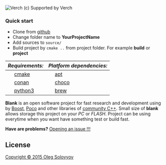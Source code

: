 ![Verch](https://tw-webserver1.teamworkpm.net/sites/verch/images/4FAEEB4AB5BE8E6C288E0D3EACB1D0E7.png)
(c) Supported by Verch

### Quick start
* Clone from [github](https://github.com/vbloodv/blank.git)
* Change folder name to __YourProjectName__
* Add sources to ```source/```
* Build project by ```cmake ..``` from project folder. For example __build__ or __project__

|_Requirements:_|_Platform dependencies:_|
|---|---|
|<img src="https://cmake.org/wp-content/uploads/2014/06/favicon.png" width="16" height="16"> [cmake](https://cmake.org)|<img src="https://ih0.redbubble.net/image.87328931.0971/ap,550x550,12x12,1,transparent,t.u1.png" width="16" height="16"> [apt](https://en.wikipedia.org/wiki/APT_(Debian))|
|<img src="https://avatars0.githubusercontent.com/u/15212165?s=200&v=4" width="16" height="16"> [conan](https://conan.io/)|<img src="https://chocolatey.org/favicon.ico" width="16" height="16"> [choco](https://chocolatey.org/)|
|<img src="https://www.python.org/static/favicon.ico" width="16" height="16"> [python3](https://www.python.org/)|<img src="https://brew.sh/img/favicon.ico" width="16" height="16"> [brew](https://brew.sh/)|

__Blank__ is an open software project for fast research and development using by [Boost](http://www.boost.org), [Poco](https://pocoproject.org) and other libraries of [community C++](http://www.cplusplus.com). Small size of __blank__ allows storage this project on your _PC_ or _FLASH_. Project can be using everytime when you want have something test or build fast.

__Have are problems?__ [Opening an issue !!!](https://github.com/vbloodv/blank/issues/new)

## License
[ Copyright © 2015 Oleg Solovyov](https://github.com/vbloodv/blank/blob/master/LICENSE)
